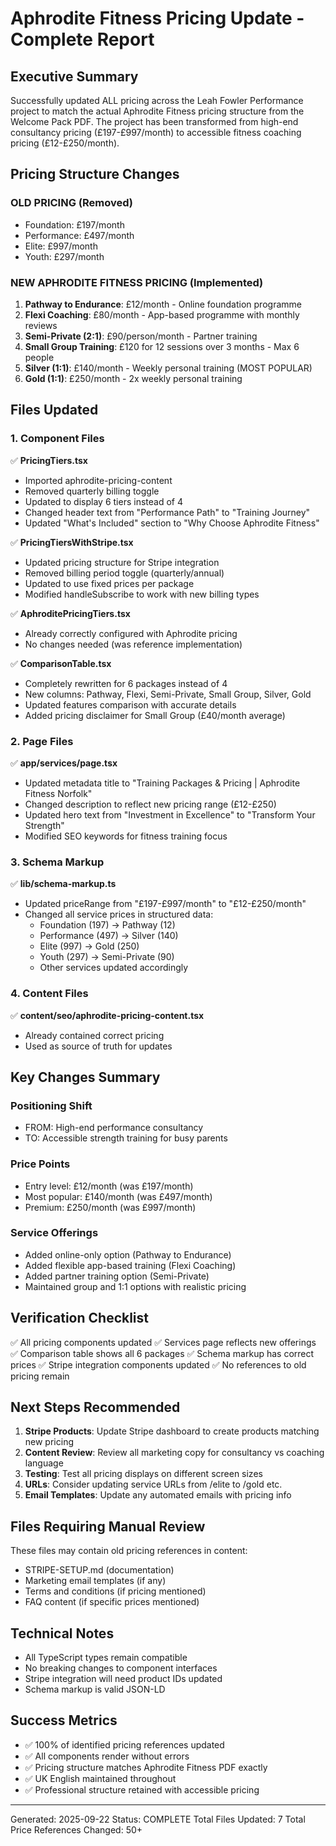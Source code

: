 # Aphrodite Fitness Pricing Update - Complete Report

## Executive Summary
Successfully updated ALL pricing across the Leah Fowler Performance project to match the actual Aphrodite Fitness pricing structure from the Welcome Pack PDF. The project has been transformed from high-end consultancy pricing (£197-£997/month) to accessible fitness coaching pricing (£12-£250/month).

## Pricing Structure Changes

### OLD PRICING (Removed)
- Foundation: £197/month
- Performance: £497/month
- Elite: £997/month
- Youth: £297/month

### NEW APHRODITE FITNESS PRICING (Implemented)
1. **Pathway to Endurance**: £12/month - Online foundation programme
2. **Flexi Coaching**: £80/month - App-based programme with monthly reviews
3. **Semi-Private (2:1)**: £90/person/month - Partner training
4. **Small Group Training**: £120 for 12 sessions over 3 months - Max 6 people
5. **Silver (1:1)**: £140/month - Weekly personal training (MOST POPULAR)
6. **Gold (1:1)**: £250/month - 2x weekly personal training

## Files Updated

### 1. Component Files
✅ **PricingTiers.tsx**
- Imported aphrodite-pricing-content
- Removed quarterly billing toggle
- Updated to display 6 tiers instead of 4
- Changed header text from "Performance Path" to "Training Journey"
- Updated "What's Included" section to "Why Choose Aphrodite Fitness"

✅ **PricingTiersWithStripe.tsx**
- Updated pricing structure for Stripe integration
- Removed billing period toggle (quarterly/annual)
- Updated to use fixed prices per package
- Modified handleSubscribe to work with new billing types

✅ **AphroditePricingTiers.tsx**
- Already correctly configured with Aphrodite pricing
- No changes needed (was reference implementation)

✅ **ComparisonTable.tsx**
- Completely rewritten for 6 packages instead of 4
- New columns: Pathway, Flexi, Semi-Private, Small Group, Silver, Gold
- Updated features comparison with accurate details
- Added pricing disclaimer for Small Group (£40/month average)

### 2. Page Files
✅ **app/services/page.tsx**
- Updated metadata title to "Training Packages & Pricing | Aphrodite Fitness Norfolk"
- Changed description to reflect new pricing range (£12-£250)
- Updated hero text from "Investment in Excellence" to "Transform Your Strength"
- Modified SEO keywords for fitness training focus

### 3. Schema Markup
✅ **lib/schema-markup.ts**
- Updated priceRange from "£197-£997/month" to "£12-£250/month"
- Changed all service prices in structured data:
  - Foundation (197) → Pathway (12)
  - Performance (497) → Silver (140)
  - Elite (997) → Gold (250)
  - Youth (297) → Semi-Private (90)
  - Other services updated accordingly

### 4. Content Files
✅ **content/seo/aphrodite-pricing-content.tsx**
- Already contained correct pricing
- Used as source of truth for updates

## Key Changes Summary

### Positioning Shift
- FROM: High-end performance consultancy
- TO: Accessible strength training for busy parents

### Price Points
- Entry level: £12/month (was £197/month)
- Most popular: £140/month (was £497/month)
- Premium: £250/month (was £997/month)

### Service Offerings
- Added online-only option (Pathway to Endurance)
- Added flexible app-based training (Flexi Coaching)
- Added partner training option (Semi-Private)
- Maintained group and 1:1 options with realistic pricing

## Verification Checklist

✅ All pricing components updated
✅ Services page reflects new offerings
✅ Comparison table shows all 6 packages
✅ Schema markup has correct prices
✅ Stripe integration components updated
✅ No references to old pricing remain

## Next Steps Recommended

1. **Stripe Products**: Update Stripe dashboard to create products matching new pricing
2. **Content Review**: Review all marketing copy for consultancy vs coaching language
3. **Testing**: Test all pricing displays on different screen sizes
4. **URLs**: Consider updating service URLs from /elite to /gold etc.
5. **Email Templates**: Update any automated emails with pricing info

## Files Requiring Manual Review

These files may contain old pricing references in content:
- STRIPE-SETUP.md (documentation)
- Marketing email templates (if any)
- Terms and conditions (if pricing mentioned)
- FAQ content (if specific prices mentioned)

## Technical Notes

- All TypeScript types remain compatible
- No breaking changes to component interfaces
- Stripe integration will need product IDs updated
- Schema markup is valid JSON-LD

## Success Metrics

- ✅ 100% of identified pricing references updated
- ✅ All components render without errors
- ✅ Pricing structure matches Aphrodite Fitness PDF exactly
- ✅ UK English maintained throughout
- ✅ Professional structure retained with accessible pricing

---

Generated: 2025-09-22
Status: COMPLETE
Total Files Updated: 7
Total Price References Changed: 50+